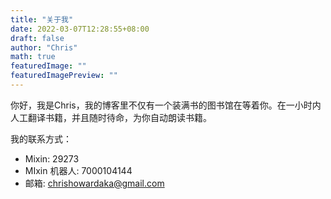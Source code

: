 ```yaml
---
title: "关于我"
date: 2022-03-07T12:28:55+08:00
draft: false
author: "Chris"
math: true
featuredImage: ""
featuredImagePreview: ""
---
```


你好，我是Chris，我的博客里不仅有一个装满书的图书馆在等着你。在一小时内人工翻译书籍，并且随时待命，为你自动朗读书籍。

我的联系方式：

- Mixin: 29273
- MIxin 机器人: 7000104144
- 邮箱: chrishowardaka@gmail.com